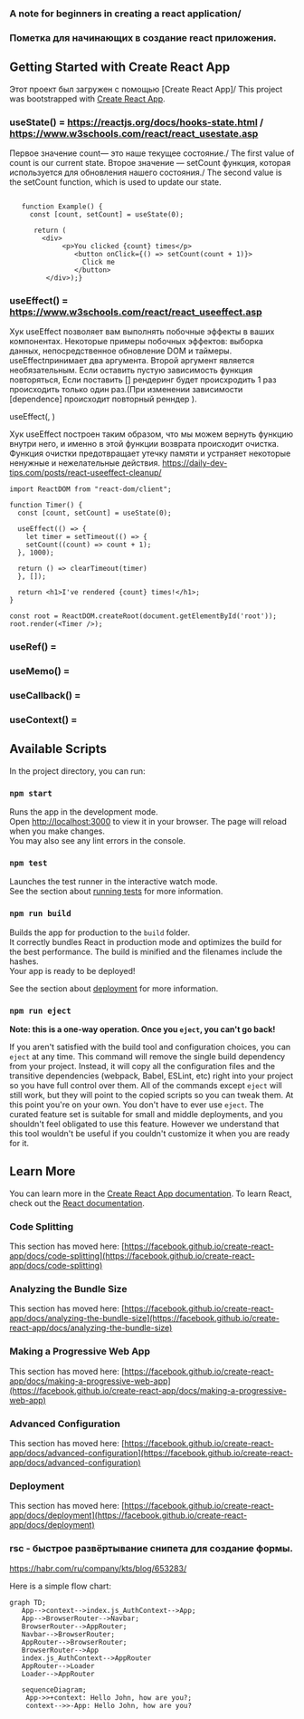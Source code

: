 ### A note for beginners in creating a react application/
### Пометка для начинающих в создание react приложения.

## Getting Started with Create React App
Этот проект был загружен с помощью [Create React App]/
This project was bootstrapped with [Create React App](https://github.com/facebook/create-react-app).

### useState() = https://reactjs.org/docs/hooks-state.html / https://www.w3schools.com/react/react_usestate.asp
Первое значение count— это наше текущее состояние./ The first value of count is our current state.
Второе значение — setCount функция, которая используется для обновления нашего состояния./ The second value is the setCount function, which is used to update our state.

``` import React, { useState } from 'react';

   function Example() {
     const [count, setCount] = useState(0);

      return (
        <div>
             <p>You clicked {count} times</p>
                <button onClick={() => setCount(count + 1)}>
                  Click me
                </button>
         </div>);}
```
### useEffect() = https://www.w3schools.com/react/react_useeffect.asp
Хук useEffect позволяет вам выполнять побочные эффекты в ваших компонентах.
Некоторые примеры побочных эффектов: выборка данных, непосредственное обновление DOM и таймеры.
useEffectпринимает два аргумента. Второй аргумент является необязательным. Если оставить пустую зависимость функция повторяться, Если поставить [] рендеринг будет происхродить 1 раз происходить только один раз.(При изменении зависимости [dependence] происходит повторный ренндер <function>).

useEffect(<function>, <dependency>)
   
Хук useEffect построен таким образом, что мы можем вернуть функцию внутри него, и именно в этой функции возврата происходит очистка. Функция очистки предотвращает утечку памяти и устраняет некоторые ненужные и нежелательные действия. https://daily-dev-tips.com/posts/react-useeffect-cleanup/
   
```    import { useState, useEffect } from "react";
import ReactDOM from "react-dom/client";

function Timer() {
  const [count, setCount] = useState(0);

  useEffect(() => {
    let timer = setTimeout(() => {
    setCount((count) => count + 1);
  }, 1000);

  return () => clearTimeout(timer)
  }, []);

  return <h1>I've rendered {count} times!</h1>;
}

const root = ReactDOM.createRoot(document.getElementById('root'));
root.render(<Timer />);
``` 
   
### useRef() =
### useMemo() = 
### useCallback() =
### useContext() =

## Available Scripts
In the project directory, you can run:

### `npm start`
Runs the app in the development mode.\
Open [http://localhost:3000](http://localhost:3000) to view it in your browser.
The page will reload when you make changes.\
You may also see any lint errors in the console.

### `npm test`
Launches the test runner in the interactive watch mode.\
See the section about [running tests](https://facebook.github.io/create-react-app/docs/running-tests) for more information.

### `npm run build`
Builds the app for production to the `build` folder.\
It correctly bundles React in production mode and optimizes the build for the best performance.
The build is minified and the filenames include the hashes.\
Your app is ready to be deployed!

See the section about [deployment](https://facebook.github.io/create-react-app/docs/deployment) for more information.

### `npm run eject`
**Note: this is a one-way operation. Once you `eject`, you can't go back!**

If you aren't satisfied with the build tool and configuration choices, you can `eject` at any time. This command will remove the single build dependency from your project.
Instead, it will copy all the configuration files and the transitive dependencies (webpack, Babel, ESLint, etc) right into your project so you have full control over them. All of the commands except `eject` will still work, but they will point to the copied scripts so you can tweak them. At this point you're on your own.
You don't have to ever use `eject`. The curated feature set is suitable for small and middle deployments, and you shouldn't feel obligated to use this feature. However we understand that this tool wouldn't be useful if you couldn't customize it when you are ready for it.

## Learn More
You can learn more in the [Create React App documentation](https://facebook.github.io/create-react-app/docs/getting-started).
To learn React, check out the [React documentation](https://reactjs.org/).

### Code Splitting
This section has moved here: [https://facebook.github.io/create-react-app/docs/code-splitting](https://facebook.github.io/create-react-app/docs/code-splitting)

### Analyzing the Bundle Size
This section has moved here: [https://facebook.github.io/create-react-app/docs/analyzing-the-bundle-size](https://facebook.github.io/create-react-app/docs/analyzing-the-bundle-size)

### Making a Progressive Web App
This section has moved here: [https://facebook.github.io/create-react-app/docs/making-a-progressive-web-app](https://facebook.github.io/create-react-app/docs/making-a-progressive-web-app)

### Advanced Configuration
This section has moved here: [https://facebook.github.io/create-react-app/docs/advanced-configuration](https://facebook.github.io/create-react-app/docs/advanced-configuration)

### Deployment
This section has moved here: [https://facebook.github.io/create-react-app/docs/deployment](https://facebook.github.io/create-react-app/docs/deployment)

### rsc - быстрое развёртывание снипета для создание формы. 
   https://habr.com/ru/company/kts/blog/653283/

Here is a simple flow chart:

```mermaid
graph TD;
   App-->context-->index.js_AuthContext-->App;
   App-->BrowserRouter-->Navbar;
   BrowserRouter-->AppRouter;
   Navbar-->BrowserRouter;
   AppRouter-->BrowserRouter;
   BrowserRouter-->App
   index.js_AuthContext-->AppRouter
   AppRouter-->Loader
   Loader-->AppRouter
```

``` mermaid
   sequenceDiagram;
    App->>+context: Hello John, how are you?;
    context-->>-App: Hello John, how are you?
```

